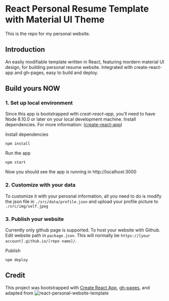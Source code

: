 
# React Personal Resume Template with Material UI Theme 
This is the repo for my personal website.

## Introduction
An easily modifiable template written in React, featuring mordern material UI design, for building personal resume website. Integrated with create-react-app and gh-pages, easy to build and deploy.
## Build yours NOW

### 1. Set up local environment
Since this app is bootstrapped with *creat-react-app*, you’ll need to have Node 8.10.0 or later on your local development machine. Install dependencies. For more information: ([create-react-app](https://github.com/facebook/create-react-app))

Install dependencies
```
npm install
```

Run the app
```
npm start
```

Now you should see the app is running in http://localhost:3000

### 2. Customize with your data
To customize it with your perosnal information, all you need to do is modify the json file in `./src/data/profile.json` and upload your profile picture to `./src/img/self.jpeg`

### 3. Publish your website
Currently only github page is supported. To host your website with Github.
Edit website path in `package.json`. This will normally be `https://[your account].github.io/[repo name]/`.

Publish
```
npm deploy
```

## Credit
This project was bootstrapped with [Create React App](https://github.com/facebook/create-react-app), [gh-pages](https://github.com/tschaub/gh-pages), and adapted from ![react-personal-website-template](https://github.com/waynezhang1995/react-personal-website-template)
